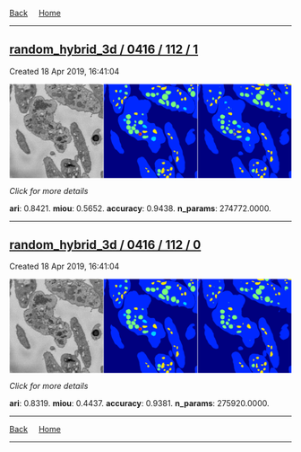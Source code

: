 
[Back](..)&nbsp;&nbsp;&nbsp;&nbsp;&nbsp;[Home](https://leapmanlab.github.io/snapshots)

---

<div class="summary"><a href="1"><h2>random_hybrid_3d / 0416 / 112 / 1</h2></a><p>Created 18 Apr 2019, 16:41:04
</p><a href="1"><img src="1/media/summary.png" align="center"></a><p>
<i>Click for more details</i>
</p></div>

**ari**: 0.8421. **miou**: 0.5652. **accuracy**: 0.9438. **n_params**: 274772.0000. 

---

<div class="summary"><a href="0"><h2>random_hybrid_3d / 0416 / 112 / 0</h2></a><p>Created 18 Apr 2019, 16:41:04
</p><a href="0"><img src="0/media/summary.png" align="center"></a><p>
<i>Click for more details</i>
</p></div>

**ari**: 0.8319. **miou**: 0.4437. **accuracy**: 0.9381. **n_params**: 275920.0000. 

---

[Back](..)&nbsp;&nbsp;&nbsp;&nbsp;&nbsp;[Home](https://leapmanlab.github.io/snapshots)

---